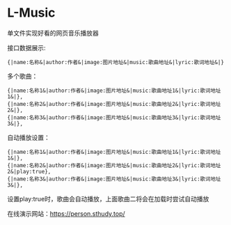 # L-Music
单文件实现好看的网页音乐播放器

接口数据展示:
```
{|name:名称&|author:作者&|image:图片地址&|music:歌曲地址&|lyric:歌词地址&|}
```
多个歌曲：
```
{|name:名称1&|author:作者&|image:图片地址&|music:歌曲地址1&|lyric:歌词地址1&|},
{|name:名称2&|author:作者&|image:图片地址&|music:歌曲地址2&|lyric:歌词地址2&|},
{|name:名称3&|author:作者&|image:图片地址&|music:歌曲地址3&|lyric:歌词地址3&|},
```
自动播放设置：
```
{|name:名称1&|author:作者&|image:图片地址&|music:歌曲地址1&|lyric:歌词地址1&|},
{|name:名称2&|author:作者&|image:图片地址&|music:歌曲地址2&|lyric:歌词地址2&|play:true},
{|name:名称3&|author:作者&|image:图片地址&|music:歌曲地址3&|lyric:歌词地址3&|},
```
设置play:true时，歌曲会自动播放，上面歌曲二将会在加载时尝试自动播放


在线演示网站：https://person.sthudy.top/

